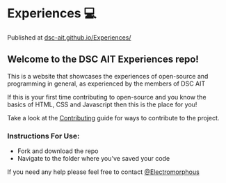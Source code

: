 # Experiences 💻

Published at [dsc-ait.github.io/Experiences/](https://dsc-ait.github.io/Experiences/)

## Welcome to the DSC AIT Experiences repo!

This is a website that showcases the experiences of open-source and programming in general, as experienced by the members of DSC AIT

If this is your first time contributing to open-source and you know the basics of HTML, CSS and Javascript then this is the place for you!

Take a look at the [Contributing](CONTRIBUTING.md) guide for ways to contribute to the project.

### Instructions For Use:

- Fork and download the repo
- Navigate to the folder where you've saved your code

If you need any help please feel free to contact [@Electromorphous](https://twitter.com/Electromorphous)
